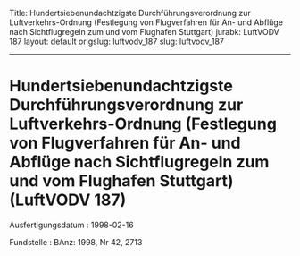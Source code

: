 Title: Hundertsiebenundachtzigste Durchführungsverordnung zur Luftverkehrs-Ordnung
  (Festlegung von Flugverfahren für An- und Abflüge nach Sichtflugregeln zum und vom
  Flughafen Stuttgart)
jurabk: LuftVODV 187
layout: default
origslug: luftvodv_187
slug: luftvodv_187

---

# Hundertsiebenundachtzigste Durchführungsverordnung zur Luftverkehrs-Ordnung (Festlegung von Flugverfahren für An- und Abflüge nach Sichtflugregeln zum und vom Flughafen Stuttgart) (LuftVODV 187)

Ausfertigungsdatum
:   1998-02-16

Fundstelle
:   BAnz: 1998, Nr 42, 2713

